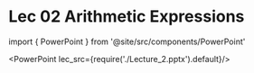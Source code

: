 # Lec 02 Arithmetic Expressions

import { PowerPoint } from '@site/src/components/PowerPoint'

<PowerPoint lec_src={require('./Lecture_2.pptx').default}/>